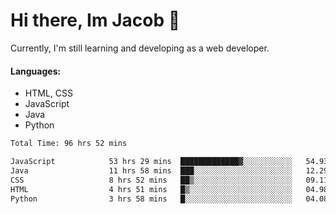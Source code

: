 # Hi there, Im Jacob 👋
Currently, I'm still learning and developing as a web developer.

#### Languages:
- HTML, CSS
- JavaScript
- Java
- Python

<!--START_SECTION:waka-->

```txt
Total Time: 96 hrs 52 mins

JavaScript            53 hrs 29 mins  █████████████▓░░░░░░░░░░░   54.93 %
Java                  11 hrs 58 mins  ███░░░░░░░░░░░░░░░░░░░░░░   12.29 %
CSS                   8 hrs 52 mins   ██▒░░░░░░░░░░░░░░░░░░░░░░   09.11 %
HTML                  4 hrs 51 mins   █▒░░░░░░░░░░░░░░░░░░░░░░░   04.98 %
Python                3 hrs 58 mins   █░░░░░░░░░░░░░░░░░░░░░░░░   04.08 %
```

<!--END_SECTION:waka-->
